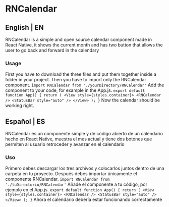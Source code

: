 # RNCalendar
## English | EN
RNCalendar is a simple and open source calendar component made in React Native, it shows the current month and has two button that allows the user to go back and forward in the calendary
### Usage
First you have to download the three files and put them together inside a folder in your project.
Then you have to import only the RNCalendar component.
`import RNCalendar from './yourDirectory/RNCalendar'`
Add the component to your code, for example in the App.js.
`export default function App() {
  return (
    <View style={styles.container}>
      <RNCalendar />
      <StatusBar style="auto" />
    </View>
  );
}`
Now the calendar should be working right.

## Español | ES
RNCalendar es un componente simple y de código abierto de un calendario hecho en React Native, muestra el mes actual y tiene dos botones que permiten al usuario retroceder y avanzar en el calendario
### Uso
Primero debes descargar los tres archivos y colocarlos juntos dentro de una carpeta en tu proyecto.
Después debes importar únicamente el componente RNCalendar.
`import RNCalendar from './tuDirectorio/RNCalendar'`
Añade el componente a tu código, por ejemplo en el App.js.
`export default function App() {
  return (
    <View style={styles.container}>
      <RNCalendar />
      <StatusBar style="auto" />
    </View>
  );
}`
Ahora el calendario debería estar funcionando correctamente
